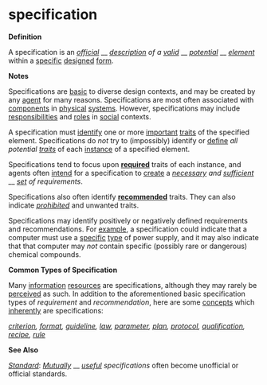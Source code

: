 # specification

**Definition**

A specification is an [_official_](https://github.com/gcassel/Modular-Organization-Terminology/blob/master/terms/official.md) __ [_description_](https://github.com/gcassel/Modular-Organization-Terminology/blob/master/terms/describe.md) _of a_ [_valid_](https://github.com/gcassel/Modular-Organization-Terminology/blob/master/terms/valid.md) __ [_potential_](https://github.com/gcassel/Modular-Organization-Terminology/blob/master/terms/potential.md) __ [_element_](https://github.com/gcassel/Modular-Organization-Terminology/blob/master/terms/element.md) within a [specific](https://github.com/gcassel/Modular-Organization-Terminology/blob/master/terms/specific.md) [designed](https://github.com/gcassel/Modular-Organization-Terminology/blob/master/terms/design.md) [form](https://github.com/gcassel/Modular-Organization-Terminology/blob/master/terms/context.md).

**Notes**

Specifications are [basic](https://github.com/gcassel/Modular-Organization-Terminology/blob/master/terms/base.md) to diverse design contexts, and may be created by any [agent](https://github.com/gcassel/Modular-Organization-Terminology/blob/master/terms/agent.md) for many reasons. Specifications are most often associated with [components](https://github.com/gcassel/Modular-Organization-Terminology/blob/master/terms/component.md) in [physical](https://github.com/gcassel/Modular-Organization-Terminology/blob/master/terms/physical.md) [systems](https://github.com/gcassel/Modular-Organization-Terminology/blob/master/terms/system.md). However, specifications may include [responsibilities](https://github.com/gcassel/Modular-Organization-Terminology/blob/master/terms/responsibility.md) and [roles](https://github.com/gcassel/Modular-Organization-Terminology/blob/master/terms/role.md) in [social](https://github.com/gcassel/Modular-Organization-Terminology/blob/master/terms/social.md) contexts.

A specification must [identify](https://github.com/gcassel/Modular-Organization-Terminology/blob/master/terms/identify.md) one or more [important](https://github.com/gcassel/Modular-Organization-Terminology/blob/master/terms/importance.md) [traits](https://github.com/gcassel/Modular-Organization-Terminology/blob/master/terms/trait.md) of the specified element. Specifications do _not_ try to (impossibly) identify or [define](https://github.com/gcassel/Modular-Organization-Terminology/blob/master/terms/define.md) _all potential_ [_traits_](https://github.com/gcassel/Modular-Organization-Terminology/blob/master/terms/trait.md) of each [instance](https://github.com/gcassel/Modular-Organization-Terminology/blob/master/terms/instance.md) of a specified element.

Specifications tend to focus upon [**required**](https://github.com/gcassel/Modular-Organization-Terminology/blob/master/terms/require.md) traits of each instance, and agents often [intend](https://github.com/gcassel/Modular-Organization-Terminology/blob/master/terms/intend.md) for a specification to [create](https://github.com/gcassel/Modular-Organization-Terminology/blob/master/terms/create.md) a [_necessary_](https://github.com/gcassel/Modular-Organization-Terminology/blob/master/terms/require.md) _and_ [_sufficient_](https://github.com/gcassel/Modular-Organization-Terminology/blob/master/terms/suffice.md) __ [_set_](https://github.com/gcassel/Modular-Organization-Terminology/blob/master/terms/set.md) _of requirements_.

Specifications also often identify [**recommended**](https://github.com/gcassel/Modular-Organization-Terminology/blob/master/terms/recommend.md) traits. They can also indicate [_prohibited_](https://github.com/gcassel/Modular-Organization-Terminology/blob/master/terms/prohibit.md) and unwanted traits.

Specifications may identify positively or negatively defined requirements and recommendations. For [example](https://github.com/gcassel/Modular-Organization-Terminology/blob/master/terms/example.md), a specification could indicate that a computer must use a [specific](https://github.com/gcassel/Modular-Organization-Terminology/blob/master/terms/specific.md) [type](https://github.com/gcassel/Modular-Organization-Terminology/blob/master/terms/type.md) of power supply, and it may also indicate that that computer may _not_ contain specific (possibly rare or dangerous) chemical compounds.

**Common Types of Specification**

Many [information](https://github.com/gcassel/Modular-Organization-Terminology/blob/master/terms/information.md) [resources](https://github.com/gcassel/Modular-Organization-Terminology/blob/master/terms/resource.md) are specifications, although they may rarely be [perceived](https://github.com/gcassel/Modular-Organization-Terminology/blob/master/terms/perceive.md) as such. In addition to the aforementioned basic specification types of _requirement_ and _recommendation_, here are some [concepts](https://github.com/gcassel/Modular-Organization-Terminology/blob/master/terms/concept.md) which [inherently](https://github.com/gcassel/Modular-Organization-Terminology/blob/master/terms/inhere.md) are specifications:

[_criterion_](https://github.com/gcassel/Modular-Organization-Terminology/blob/master/terms/criterion.md)_,_ [_format_](https://github.com/gcassel/Modular-Organization-Terminology/blob/master/terms/format.md)_,_ [_guideline_](https://github.com/gcassel/Modular-Organization-Terminology/blob/master/terms/guideline.md)_,_ [_law_](https://github.com/gcassel/Modular-Organization-Terminology/blob/master/terms/law.md)_,_ [_parameter_](https://github.com/gcassel/Modular-Organization-Terminology/blob/master/terms/parameter.md)_,_ [_plan_](https://github.com/gcassel/Modular-Organization-Terminology/blob/master/terms/plan.md)_,_ [_protocol_](https://github.com/gcassel/Modular-Organization-Terminology/blob/master/terms/protocol.md)_,_ [_qualification_](https://github.com/gcassel/Modular-Organization-Terminology/blob/master/terms/qualification.md)_,_ [_recipe_](https://github.com/gcassel/Modular-Organization-Terminology/blob/master/terms/recipe.md)_,_ [_rule_](https://github.com/gcassel/Modular-Organization-Terminology/blob/master/terms/rule.md)

**See Also**

[_Standard_](https://github.com/gcassel/Modular-Organization-Terminology/blob/master/terms/standard.md): [_Mutually_](https://github.com/gcassel/Modular-Organization-Terminology/blob/master/terms/mutual.md) __ [_useful_](https://github.com/gcassel/Modular-Organization-Terminology/blob/master/terms/use.md) _specifications_ often become unofficial or official standards.
